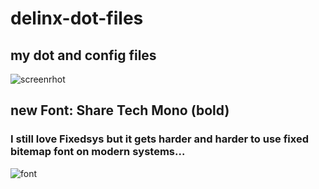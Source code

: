 # delinx-dot-files
## my dot and config files
![screenrhot](https://i.imgur.com/9F6dr10.jpg)

## new Font: Share Tech Mono (bold)
### I still love Fixedsys but it gets harder and harder to use fixed bitemap font on modern systems...
![font](https://imgur.com/TVM5f9f.png)
